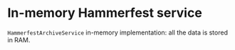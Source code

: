 # In-memory Hammerfest service

`HammerfestArchiveService` in-memory implementation: all the data is stored in RAM.
